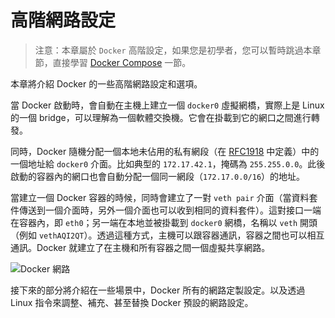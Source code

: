 # 高階網路設定

>注意：本章屬於 `Docker` 高階設定，如果您是初學者，您可以暫時跳過本章節，直接學習 [Docker Compose](../compose) 一節。

本章將介紹 Docker 的一些高階網路設定和選項。

當 Docker 啟動時，會自動在主機上建立一個 `docker0` 虛擬網橋，實際上是 Linux 的一個 bridge，可以理解為一個軟體交換機。它會在掛載到它的網口之間進行轉發。

同時，Docker 隨機分配一個本地未佔用的私有網段（在 [RFC1918](https://datatracker.ietf.org/doc/html/rfc1918) 中定義）中的一個地址給 `docker0` 介面。比如典型的 `172.17.42.1`，掩碼為 `255.255.0.0`。此後啟動的容器內的網口也會自動分配一個同一網段（`172.17.0.0/16`）的地址。

當建立一個 Docker 容器的時候，同時會建立了一對 `veth pair` 介面（當資料套件傳送到一個介面時，另外一個介面也可以收到相同的資料套件）。這對接口一端在容器內，即 `eth0`；另一端在本地並被掛載到 `docker0` 網橋，名稱以 `veth` 開頭（例如 `vethAQI2QT`）。透過這種方式，主機可以跟容器通訊，容器之間也可以相互通訊。Docker 就建立了在主機和所有容器之間一個虛擬共享網路。

![Docker 網路](./_images/network.png)

接下來的部分將介紹在一些場景中，Docker 所有的網路定製設定。以及透過 Linux 指令來調整、補充、甚至替換 Docker 預設的網路設定。
